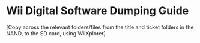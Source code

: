 # Wii Digital Software Dumping Guide

[Copy across the relevant folders/files from the title and ticket folders in the NAND, to the SD card, using WiiXplorer]